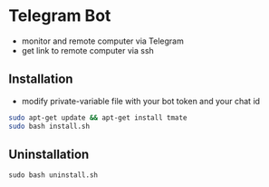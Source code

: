 # Telegram Bot

- monitor and remote computer via Telegram
- get link to remote computer via ssh

## Installation
- modify private-variable file with your bot token and your chat id
```sh
sudo apt-get update && apt-get install tmate
sudo bash install.sh
```
## Uninstallation
```
sudo bash uninstall.sh
```